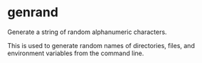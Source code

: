 # genrand

Generate a string of random alphanumeric characters.

This is used to generate random names of directories, files, and environment variables from the command line.
